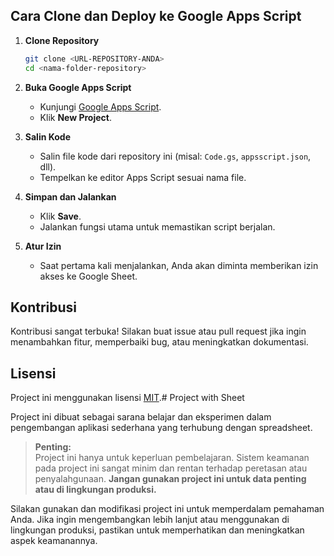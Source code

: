 
## Cara Clone dan Deploy ke Google Apps Script

1. **Clone Repository**
    ```bash
    git clone <URL-REPOSITORY-ANDA>
    cd <nama-folder-repository>
    ```

2. **Buka Google Apps Script**
    - Kunjungi [Google Apps Script](https://script.google.com/).
    - Klik **New Project**.

3. **Salin Kode**
    - Salin file kode dari repository ini (misal: `Code.gs`, `appsscript.json`, dll).
    - Tempelkan ke editor Apps Script sesuai nama file.

4. **Simpan dan Jalankan**
    - Klik **Save**.
    - Jalankan fungsi utama untuk memastikan script berjalan.

5. **Atur Izin**
    - Saat pertama kali menjalankan, Anda akan diminta memberikan izin akses ke Google Sheet.



## Kontribusi

Kontribusi sangat terbuka! Silakan buat issue atau pull request jika ingin menambahkan fitur, memperbaiki bug, atau meningkatkan dokumentasi.

## Lisensi

Project ini menggunakan lisensi [MIT](LICENSE).# Project with Sheet

Project ini dibuat sebagai sarana belajar dan eksperimen dalam pengembangan aplikasi sederhana yang terhubung dengan spreadsheet.

> **Penting:**  
Project ini hanya untuk keperluan pembelajaran. Sistem keamanan pada project ini sangat minim dan rentan terhadap peretasan atau penyalahgunaan. **Jangan gunakan project ini untuk data penting atau di lingkungan produksi.**

Silakan gunakan dan modifikasi project ini untuk memperdalam pemahaman Anda. Jika ingin mengembangkan lebih lanjut atau menggunakan di lingkungan produksi, pastikan untuk memperhatikan dan meningkatkan aspek keamanannya.


